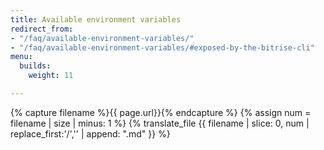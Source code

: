 ```yaml
---
title: Available environment variables
redirect_from:
- "/faq/available-environment-variables/"
- "/faq/available-environment-variables/#exposed-by-the-bitrise-cli"
menu:
  builds:
    weight: 11

---
```

{% capture filename %}{{ page.url}}{% endcapture %}
{% assign num = filename | size | minus: 1 %}
{% translate_file {{ filename | slice: 0, num | replace_first:'/','' | append: ".md" }} %}